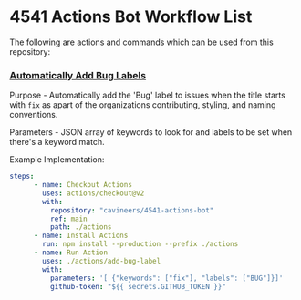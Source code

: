# 4541 Actions Bot Workflow List
The following are actions and commands which can be used from this repository:

### [Automatically Add Bug Labels](/add-bug-label/action.yml)
Purpose - Automatically add the 'Bug' label to issues when the title starts with `fix` as apart of the organizations contributing, styling, and naming conventions.

Parameters - JSON array of keywords to look for and labels to be set when there's a keyword match.

Example Implementation:
```yml
steps:
      - name: Checkout Actions
        uses: actions/checkout@v2
        with:
          repository: "cavineers/4541-actions-bot"
          ref: main
          path: ./actions
      - name: Install Actions
        run: npm install --production --prefix ./actions
      - name: Run Action
        uses: ./actions/add-bug-label
        with:
          parameters: '[ {"keywords": ["fix"], "labels": ["BUG"]}]'
          github-token: "${{ secrets.GITHUB_TOKEN }}"
```